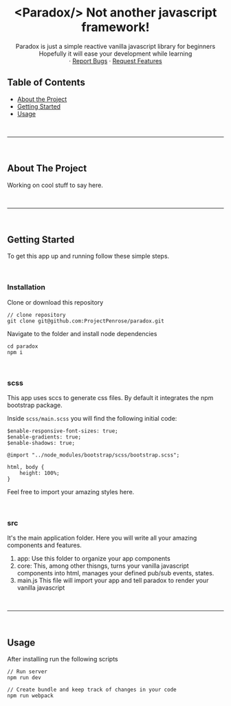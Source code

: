 
<!-- PROJECT LOGO -->
<p align="center">
  <!-- <a href="#">
    <img src="http://unizend.com/images/unizend-logo.svg" alt="<Paradox/>" width="200" height="80">
  </a> -->

  <h1 align="center">&lt;Paradox/&gt; Not another javascript framework!</h1>

  <p align="center">
    Paradox is just a simple reactive vanilla javascript library for beginners
    <br>
    Hopefully it will ease your development while learning
    <!-- <br />
    <a href="#"><strong>Explore the docs »</strong></a> -->
    <br />
    ·
    <a href="https://github.com/ProjectPenrose/paradox/labels/bug">Report Bugs</a>
    ·
    <a href="https://github.com/ProjectPenrose/paradox/labels/enhancement">Request Features</a>
  </p>
</p>


<!-- TABLE OF CONTENTS -->
## Table of Contents

* [About the Project](#about-the-project)
  <!-- * [Built With](#built-with) -->
* [Getting Started](#getting-started)
  <!-- * [Installation](#installation) -->
* [Usage](#usage)
<!-- * [Roadmap](#roadmap) -->
<!-- * [Contributing](#contributing) -->
<!-- * [License](#license) -->
<!-- * [Contact](#contact) -->
<!-- * [Acknowledgements](#acknowledgements) -->

<br />
<hr />
<br />

<!-- ABOUT THE PROJECT -->
## About The Project
Working on cool stuff to say here.

<!-- [![thehomelessdev's Paradox][product-screenshot]](https://example.com) -->

<!-- ### Built With

* [babel](https://www.npmjs.com/package/babel)
* [webpack](https://www.npmjs.com/package/webpack) -->

<br />
<hr />
<br />

<!-- GETTING STARTED -->
## Getting Started

To get this app up and running follow these simple steps.

<br />

### Installation
 
Clone or download this repository

    // clone repository
    git clone git@github.com:ProjectPenrose/paradox.git

Navigate to the folder and install node dependencies

    cd paradox
    npm i

<br />

### scss

This app uses sccs to generate css files. By default it integrates the npm bootstrap package.

Inside `scss/main.scss` you will find the following initial code:

    $enable-responsive-font-sizes: true;
    $enable-gradients: true;
    $enable-shadows: true;

    @import "../node_modules/bootstrap/scss/bootstrap.scss";

    html, body {
        height: 100%;
    }

Feel free to import your amazing styles here.

<br />

### src

It's the main application folder. Here you will write all your amazing components and features.

1. app: Use this folder to organize your app components
2. core: This, among other thisngs, turns your vanilla javascript components into html, manages your defined pub/sub events, states.
3. main.js This file will import your app and tell paradox to render your vanilla javascript

<br />
<hr />
<br />

<!-- USAGE EXAMPLES -->
## Usage

After installing run the following scripts

    // Run server
    npm run dev

    // Create bundle and keep track of changes in your code
    npm run webpack

<!-- ROADMAP -->
<!-- ## Roadmap

We are working on adding more features to the API. Follow the repo to keep up with our updates.

Feel free to propose features [open issues](https://github.com/rincorpes/unizend-localbtc/issues) and also add or see known issues. -->

<!-- CONTRIBUTING -->
<!-- ## Contributing

Crypto needs adoption and the goal of this tool is to help other developers build faster! If you find any bugs / issues or have suggestions, please consider collaborating. **It would be greatly appreciated**.

1. Fork the Project
2. Create your Feature Branch (`git checkout -b feature/AmazingFeature`)
3. Commit your Changes (`git commit -m 'Add some AmazingFeature'`)
4. Push to the Branch (`git push origin feature/AmazingFeature`)
5. Open a Pull Request -->

<!-- LICENSE -->
<!-- ## License

Distributed under the MIT License. See `LICENSE` for more information. -->

<!-- CONTACT -->
<!-- ## Contact

Santiago Rincon - [@unizend_pay](https://twitter.com/unizend_pay) - admin@unizend.com

Project Link: [https://github.com/rincorpes/unizend-localbtc](https://github.com/rincorpes/unizend-localbtc) -->

<!-- ACKNOWLEDGEMENTS -->
<!-- ## Acknowledgements

* [Unizend](https://unizend.com/)
* [Localbitcoins](https://localbitcoins.com/)
* [Othneil Drew](https://github.com/othneildrew)'s [Best README Template](https://github.com/othneildrew/Best-README-Template)
* [Surjith S M](https://github.com/surjithctly)'s [Documentation HTML template](https://github.com/surjithctly/documentation-html-template) -->



<!-- MARKDOWN LINKS & IMAGES -->
<!-- https://www.markdownguide.org/basic-syntax/#reference-style-links -->
<!-- [contributors-shield]: https://img.shields.io/github/contributors/rincorpes/unizend-localbtc.svg?style=flat-square
[contributors-url]: https://github.com/Rincorpes/unizend-localbtc/graphs/contributors
[forks-shield]: https://img.shields.io/github/forks/rincorpes/unizend-localbtc.svg?style=flat-square
[forks-url]: https://github.com/Rincorpes/unizend-localbtc/network/members
[stars-shield]: https://img.shields.io/github/stars/rincorpes/unizend-localbtc.svg?style=flat-square
[stars-url]: https://github.com/Rincorpes/unizend-localbtc/stargazers
[issues-shield]: https://img.shields.io/github/issues/rincorpes/unizend-localbtc.svg?style=flat-square
[issues-url]: https://github.com/Rincorpes/unizend-localbtc/issues
[license-shield]: https://img.shields.io/github/license/rincorpes/unizend-localbtc.svg?style=flat-square
[license-url]: https://github.com/Rincorpes/unizend-localbtc/blob/master/LICENSE.txt
[linkedin-shield]: https://img.shields.io/badge/-LinkedIn-black.svg?style=flat-square&logo=linkedin&colorB=555
[linkedin-url]: https://www.linkedin.com/in/rincorpes/ -->
<!-- [product-screenshot]: images/screenshot.png -->


